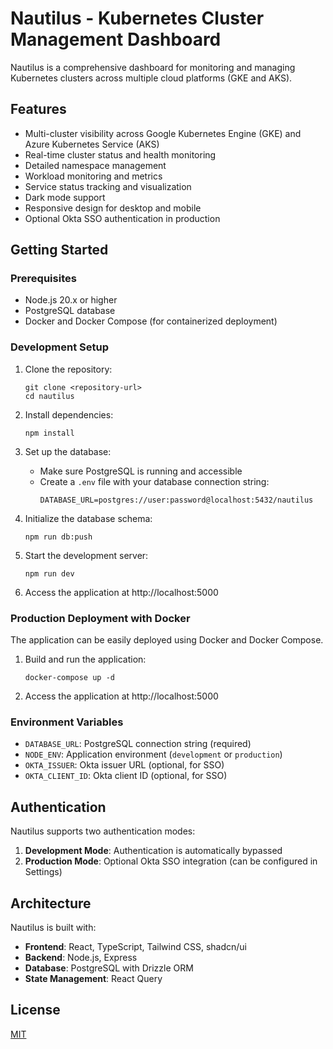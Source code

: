 # Nautilus - Kubernetes Cluster Management Dashboard

Nautilus is a comprehensive dashboard for monitoring and managing Kubernetes clusters across multiple cloud platforms (GKE and AKS).

## Features

- Multi-cluster visibility across Google Kubernetes Engine (GKE) and Azure Kubernetes Service (AKS)
- Real-time cluster status and health monitoring
- Detailed namespace management
- Workload monitoring and metrics
- Service status tracking and visualization
- Dark mode support
- Responsive design for desktop and mobile
- Optional Okta SSO authentication in production

## Getting Started

### Prerequisites

- Node.js 20.x or higher
- PostgreSQL database
- Docker and Docker Compose (for containerized deployment)

### Development Setup

1. Clone the repository:
   ```
   git clone <repository-url>
   cd nautilus
   ```

2. Install dependencies:
   ```
   npm install
   ```

3. Set up the database:
   - Make sure PostgreSQL is running and accessible
   - Create a `.env` file with your database connection string:
     ```
     DATABASE_URL=postgres://user:password@localhost:5432/nautilus
     ```

4. Initialize the database schema:
   ```
   npm run db:push
   ```

5. Start the development server:
   ```
   npm run dev
   ```

6. Access the application at http://localhost:5000

### Production Deployment with Docker

The application can be easily deployed using Docker and Docker Compose.

1. Build and run the application:
   ```
   docker-compose up -d
   ```

2. Access the application at http://localhost:5000

### Environment Variables

- `DATABASE_URL`: PostgreSQL connection string (required)
- `NODE_ENV`: Application environment (`development` or `production`)
- `OKTA_ISSUER`: Okta issuer URL (optional, for SSO)
- `OKTA_CLIENT_ID`: Okta client ID (optional, for SSO)

## Authentication

Nautilus supports two authentication modes:

1. **Development Mode**: Authentication is automatically bypassed
2. **Production Mode**: Optional Okta SSO integration (can be configured in Settings)

## Architecture

Nautilus is built with:

- **Frontend**: React, TypeScript, Tailwind CSS, shadcn/ui
- **Backend**: Node.js, Express
- **Database**: PostgreSQL with Drizzle ORM
- **State Management**: React Query

## License

[MIT](LICENSE)